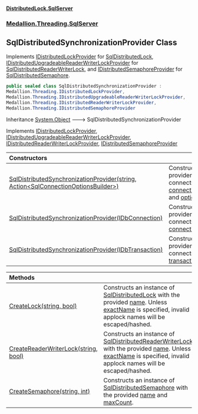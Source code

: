 #### [DistributedLock.SqlServer](README.md 'README')
### [Medallion.Threading.SqlServer](Medallion.Threading.SqlServer.md 'Medallion.Threading.SqlServer')

## SqlDistributedSynchronizationProvider Class

Implements [IDistributedLockProvider](https://github.com/madelson/DistributedLock/tree/default-documentation/docs/api/DistributedLock.Core/IDistributedLockProvider.md 'Medallion.Threading.IDistributedLockProvider') for [SqlDistributedLock](SqlDistributedLock.md 'Medallion.Threading.SqlServer.SqlDistributedLock'),
[IDistributedUpgradeableReaderWriterLockProvider](https://github.com/madelson/DistributedLock/tree/default-documentation/docs/api/DistributedLock.Core/IDistributedUpgradeableReaderWriterLockProvider.md 'Medallion.Threading.IDistributedUpgradeableReaderWriterLockProvider') for [SqlDistributedReaderWriterLock](SqlDistributedReaderWriterLock.md 'Medallion.Threading.SqlServer.SqlDistributedReaderWriterLock'),
and [IDistributedSemaphoreProvider](https://github.com/madelson/DistributedLock/tree/default-documentation/docs/api/DistributedLock.Core/IDistributedSemaphoreProvider.md 'Medallion.Threading.IDistributedSemaphoreProvider') for [SqlDistributedSemaphore](SqlDistributedSemaphore.md 'Medallion.Threading.SqlServer.SqlDistributedSemaphore').

```csharp
public sealed class SqlDistributedSynchronizationProvider :
Medallion.Threading.IDistributedLockProvider,
Medallion.Threading.IDistributedUpgradeableReaderWriterLockProvider,
Medallion.Threading.IDistributedReaderWriterLockProvider,
Medallion.Threading.IDistributedSemaphoreProvider
```

Inheritance [System.Object](https://docs.microsoft.com/en-us/dotnet/api/System.Object 'System.Object') &#129106; SqlDistributedSynchronizationProvider

Implements [IDistributedLockProvider](https://github.com/madelson/DistributedLock/tree/default-documentation/docs/api/DistributedLock.Core/IDistributedLockProvider.md 'Medallion.Threading.IDistributedLockProvider'), [IDistributedUpgradeableReaderWriterLockProvider](https://github.com/madelson/DistributedLock/tree/default-documentation/docs/api/DistributedLock.Core/IDistributedUpgradeableReaderWriterLockProvider.md 'Medallion.Threading.IDistributedUpgradeableReaderWriterLockProvider'), [IDistributedReaderWriterLockProvider](https://github.com/madelson/DistributedLock/tree/default-documentation/docs/api/DistributedLock.Core/IDistributedReaderWriterLockProvider.md 'Medallion.Threading.IDistributedReaderWriterLockProvider'), [IDistributedSemaphoreProvider](https://github.com/madelson/DistributedLock/tree/default-documentation/docs/api/DistributedLock.Core/IDistributedSemaphoreProvider.md 'Medallion.Threading.IDistributedSemaphoreProvider')

| Constructors | |
| :--- | :--- |
| [SqlDistributedSynchronizationProvider(string, Action&lt;SqlConnectionOptionsBuilder&gt;)](SqlDistributedSynchronizationProvider..ctor.uXiGZXEHL3VIEtbm7sJCDw.md 'Medallion.Threading.SqlServer.SqlDistributedSynchronizationProvider.SqlDistributedSynchronizationProvider(string, System.Action<Medallion.Threading.SqlServer.SqlConnectionOptionsBuilder>)') | Constructs a provider that connects with [connectionString](SqlDistributedSynchronizationProvider..ctor.uXiGZXEHL3VIEtbm7sJCDw.md#Medallion.Threading.SqlServer.SqlDistributedSynchronizationProvider.SqlDistributedSynchronizationProvider(string,System.Action_Medallion.Threading.SqlServer.SqlConnectionOptionsBuilder_).connectionString 'Medallion.Threading.SqlServer.SqlDistributedSynchronizationProvider.SqlDistributedSynchronizationProvider(string, System.Action<Medallion.Threading.SqlServer.SqlConnectionOptionsBuilder>).connectionString') and [options](SqlDistributedSynchronizationProvider..ctor.uXiGZXEHL3VIEtbm7sJCDw.md#Medallion.Threading.SqlServer.SqlDistributedSynchronizationProvider.SqlDistributedSynchronizationProvider(string,System.Action_Medallion.Threading.SqlServer.SqlConnectionOptionsBuilder_).options 'Medallion.Threading.SqlServer.SqlDistributedSynchronizationProvider.SqlDistributedSynchronizationProvider(string, System.Action<Medallion.Threading.SqlServer.SqlConnectionOptionsBuilder>).options'). |
| [SqlDistributedSynchronizationProvider(IDbConnection)](SqlDistributedSynchronizationProvider..ctor.wIWVEFdYGHcqScaVWCtaYg.md 'Medallion.Threading.SqlServer.SqlDistributedSynchronizationProvider.SqlDistributedSynchronizationProvider(System.Data.IDbConnection)') | Constructs a provider that connects with [connection](SqlDistributedSynchronizationProvider..ctor.wIWVEFdYGHcqScaVWCtaYg.md#Medallion.Threading.SqlServer.SqlDistributedSynchronizationProvider.SqlDistributedSynchronizationProvider(System.Data.IDbConnection).connection 'Medallion.Threading.SqlServer.SqlDistributedSynchronizationProvider.SqlDistributedSynchronizationProvider(System.Data.IDbConnection).connection'). |
| [SqlDistributedSynchronizationProvider(IDbTransaction)](SqlDistributedSynchronizationProvider..ctor.QbNGXebcf9bdcSs15AJxAg.md 'Medallion.Threading.SqlServer.SqlDistributedSynchronizationProvider.SqlDistributedSynchronizationProvider(System.Data.IDbTransaction)') | Constructs a provider that connects with [transaction](SqlDistributedSynchronizationProvider..ctor.QbNGXebcf9bdcSs15AJxAg.md#Medallion.Threading.SqlServer.SqlDistributedSynchronizationProvider.SqlDistributedSynchronizationProvider(System.Data.IDbTransaction).transaction 'Medallion.Threading.SqlServer.SqlDistributedSynchronizationProvider.SqlDistributedSynchronizationProvider(System.Data.IDbTransaction).transaction'). |

| Methods | |
| :--- | :--- |
| [CreateLock(string, bool)](SqlDistributedSynchronizationProvider.CreateLock.OBB/tAHXb7DSNADefkuRKg.md 'Medallion.Threading.SqlServer.SqlDistributedSynchronizationProvider.CreateLock(string, bool)') | Constructs an instance of [SqlDistributedLock](SqlDistributedLock.md 'Medallion.Threading.SqlServer.SqlDistributedLock') with the provided [name](SqlDistributedSynchronizationProvider.CreateLock.OBB/tAHXb7DSNADefkuRKg.md#Medallion.Threading.SqlServer.SqlDistributedSynchronizationProvider.CreateLock(string,bool).name 'Medallion.Threading.SqlServer.SqlDistributedSynchronizationProvider.CreateLock(string, bool).name'). Unless [exactName](SqlDistributedSynchronizationProvider.CreateLock.OBB/tAHXb7DSNADefkuRKg.md#Medallion.Threading.SqlServer.SqlDistributedSynchronizationProvider.CreateLock(string,bool).exactName 'Medallion.Threading.SqlServer.SqlDistributedSynchronizationProvider.CreateLock(string, bool).exactName')  is specified, invalid applock names will be escaped/hashed. |
| [CreateReaderWriterLock(string, bool)](SqlDistributedSynchronizationProvider.CreateReaderWriterLock./sU0nmoSgVAlSEihYgHv9Q.md 'Medallion.Threading.SqlServer.SqlDistributedSynchronizationProvider.CreateReaderWriterLock(string, bool)') | Constructs an instance of [SqlDistributedReaderWriterLock](SqlDistributedReaderWriterLock.md 'Medallion.Threading.SqlServer.SqlDistributedReaderWriterLock') with the provided [name](SqlDistributedSynchronizationProvider.CreateReaderWriterLock./sU0nmoSgVAlSEihYgHv9Q.md#Medallion.Threading.SqlServer.SqlDistributedSynchronizationProvider.CreateReaderWriterLock(string,bool).name 'Medallion.Threading.SqlServer.SqlDistributedSynchronizationProvider.CreateReaderWriterLock(string, bool).name'). Unless [exactName](SqlDistributedSynchronizationProvider.CreateReaderWriterLock./sU0nmoSgVAlSEihYgHv9Q.md#Medallion.Threading.SqlServer.SqlDistributedSynchronizationProvider.CreateReaderWriterLock(string,bool).exactName 'Medallion.Threading.SqlServer.SqlDistributedSynchronizationProvider.CreateReaderWriterLock(string, bool).exactName')  is specified, invalid applock names will be escaped/hashed. |
| [CreateSemaphore(string, int)](SqlDistributedSynchronizationProvider.CreateSemaphore.NU06amMuOL4wYpDoFLZ7sA.md 'Medallion.Threading.SqlServer.SqlDistributedSynchronizationProvider.CreateSemaphore(string, int)') | Constructs an instance of [SqlDistributedSemaphore](SqlDistributedSemaphore.md 'Medallion.Threading.SqlServer.SqlDistributedSemaphore') with the provided [name](SqlDistributedSynchronizationProvider.CreateSemaphore.NU06amMuOL4wYpDoFLZ7sA.md#Medallion.Threading.SqlServer.SqlDistributedSynchronizationProvider.CreateSemaphore(string,int).name 'Medallion.Threading.SqlServer.SqlDistributedSynchronizationProvider.CreateSemaphore(string, int).name') and [maxCount](SqlDistributedSynchronizationProvider.CreateSemaphore.NU06amMuOL4wYpDoFLZ7sA.md#Medallion.Threading.SqlServer.SqlDistributedSynchronizationProvider.CreateSemaphore(string,int).maxCount 'Medallion.Threading.SqlServer.SqlDistributedSynchronizationProvider.CreateSemaphore(string, int).maxCount'). |
